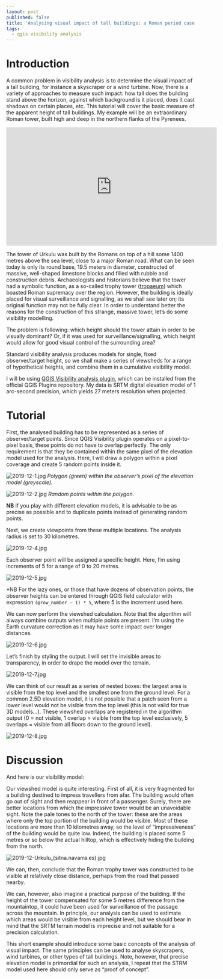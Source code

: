 ```yaml
---
layout: post
published: false
title: 'Analysing visual impact of tall buildings: a Roman period case study'
tags:
  - qgis visibility analysis
---
```

# Introduction
A common problem in visibility analysis is to determine the visual impact of a tall building, for instance a skyscraper or a wind turbine. Now, there is a variety of approaches to measure such impact: how tall does the building stand above the horizon, against which background is it placed, does it cast shadows on certain places, etc. This tutorial will cover the basic measure of the apparent height of tall buildings. My example will be an extraordinary Roman tower, built high and deep in the northern flanks of the Pyrenees.   

<iframe width="560" height="315" src="https://www.youtube.com/embed/WXKPAJQhFOc" frameborder="0" allow="accelerometer; autoplay; encrypted-media; gyroscope; picture-in-picture" allowfullscreen></iframe>

The tower of Urkulu was built by the Romans on top of a hill some 1400 metres above the sea level, close to a major Roman road. What can be seen today is only its round base, 19.5 meters in diameter, constructed of massive, well-shaped limestone blocks and filled with rubble and construction debris. Archaeologists and historians believe that the tower had a symbolic function, as a so-called trophy tower ([tropaeum](https://en.wikipedia.org/wiki/Tropaeum_Traiani)) which boasted Roman supremacy over the region. However, the building is ideally placed for visual surveillance and signalling, as we shall see later on; its original function may not be fully clear. In order to understand better the reasons for the construction of this strange, massive tower, let’s do some visibility modelling. 

The problem is following: which height should the tower attain in order to be visually dominant? Or, if it was used for surveillance/signalling, which height would allow for good visual control of the surrounding area? 

Standard visibility analysis produces models for single, fixed observer/target height, so we shall make a series of viewsheds for a range of hypothetical heights, and combine them in a cumulative visibility model. 

I will be using [QGIS Visibility analysis plugin](http://www.zoran-cuckovic.from.hr/QGIS-visibility-analysis/), which can be installed from the official QGIS Plugins repository. My data is SRTM digital elevation model of 1 arc-second precision, which yields 27 meters resolution when projected.  

# Tutorial

First, the analysed building has to be represented as a series of observer/target points. Since QGIS Visibility plugin operates on a pixel-to-pixel basis, these points do not have to overlap perfectly. The only requirement is that they be contained within the same pixel of the elevation model used for the analysis. Here, I will draw a polygon within a pixel coverage and create 5 random points inside it. 

![2019-12-1.jpg]({{site.baseurl}}/figures/2019-12-1.jpg)
*Polygon (green) within the observer’s pixel of the elevation model (greyscale).*

![2019-12-2.jpg]({{site.baseurl}}/figures/2019-12-2.jpg)
*Random points within the polygon.* 

**NB** If you play with different elevation models, it is advisable to be as precise as possible and to duplicate points instead of generating random points. 

Next, we create viewpoints from these multiple locations. The analysis radius is set to 30 kilometres. 

![2019-12-4.jpg]({{site.baseurl}}/figures/2019-12-4.jpg)

Each observer point will be assigned a specific height. Here, I’m using increments of 5 for a range of 0 to 20 metres. 

![2019-12-5.jpg]({{site.baseurl}}/figures/2019-12-5.jpg)

*NB For the lazy ones, or those that have dozens of observation points, the observer heights can be entered through QGIS field calculator with expression `(@row_number – 1) * 5`, where 5 is the increment used here.  

We can now perform the viewshed calculation. Note that the algorithm will always combine outputs when multiple points are present. I’m using the Earth curvature correction as it may have some impact over longer distances. 

![2019-12-6.jpg]({{site.baseurl}}/figures/2019-12-6.jpg)

Let’s finish by styling the output. I will set the invisible areas to transparency, in order to drape the model over the terrain.

![2019-12-7.jpg]({{site.baseurl}}/figures/2019-12-7.jpg)

We can think of our result as a series of nested boxes: the largest area is visible from the top level and the smallest one from the ground level. For a common 2.5D elevation model, it is not possible that a patch seen from a lower level would not be visible from the top level (this is not valid for true 3D models…). These viewshed overlaps are registered in the algorithm output (0 = not visible, 1 overlap = visible from the top level exclusively, 5 overlaps = visible from all floors down to the ground level).

![2019-12-8.jpg]({{site.baseurl}}/figures/2019-12-8.jpg)

# Discussion

And here is our visibility model: 


Our viewshed model is quite interesting. First of all, it is very fragmented for a building destined to impress travellers from afar. The building would often go out of sight and then reappear in front of a passenger. Surely, there are better locations from which the impressive tower would be an unavoidable sight. 
Note the pale tones to the north of the tower: these are the areas where only the top portion of the building would be visible. Most of these locations are more than 10 kilometres away, so the level of “impressiveness” of the building would be quite low. Indeed, the building is placed some 5 metres or so below the actual hilltop, which is effectively hiding the building from the north.   

![2019-12-Urkulu_(sitna.navarra.es).jpg]({{site.baseurl}}/figures/2019-12-Urkulu_(sitna.navarra.es).jpg)



We can, then, conclude that the Roman trophy tower was constructed to be visible at relatively close distance, perhaps from the road that passed nearby. 

We can, however, also imagine a practical purpose of the building. If the height of the tower compensated for some 5 metres difference from the mountaintop, it could have been used for surveillance of the passage across the mountain. In principle, our analysis can be used to estimate which areas would be visible from each height level, but we should bear in mind that the SRTM terrain model is imprecise and not suitable for a precision calculation.  

This short example should introduce some basic concepts of the analysis of visual impact. The same principles can be used to analyse skyscrapers, wind turbines, or other types of tall buildings. Note, however, that precise elevation model is primordial for such an analysis, I repeat that the STRM model used here should only serve as “proof of concept”.
